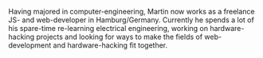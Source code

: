 Having majored in computer-engineering, Martin now works as a freelance JS- and web-developer in Hamburg/Germany.
Currently he spends a lot of his spare-time re-learning electrical engineering, working on
hardware-hacking projects and looking for ways to make the fields of web-development and hardware-hacking fit together.
